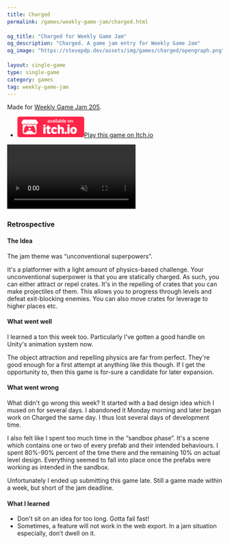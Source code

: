 ```yaml
---
title: Charged
permalink: /games/weekly-game-jam/charged.html

og_title: "Charged for Weekly Game Jam"
og_description: "Charged. A game jam entry for Weekly Game Jam"
og_image: "https://stevepdp.dev/assets/img/games/charged/opengraph.png"

layout: single-game
type: single-game
category: games
tag: weekly-game-jam
---
```


Made for <a href="https://itch.io/jam/weekly-game-jam-205" rel="noopener" target="_blank">Weekly Game Jam 205</a>.

<ul class="downloads">
    <li><a href="https://stevepdp.itch.io/charged" rel="noopener" target="_blank" aria-label="button"><img src="/assets/img/brands/itch-io-colour.svg" height="48" width="156" alt="Available on itch.io"><span class="assist">Play this game on Itch.io</span></a></li>
</ul>

<video preload="none" class="trailer" controls muted autoplay loop playsinline>
    <source src="/assets/video/charged-clip.mp4" type="video/mp4">
    Your browser does not appear to support mp4 video.
</video>

### Retrospective

#### The Idea

The jam theme was &ldquo;unconventional superpowers&rdquo;.

It&apos;s a platformer with a light amount of physics-based challenge. Your unconventional superpower is that you are statically charged. As such, you can either attract or repel crates. It&apos;s in the repelling of crates that you can make projectiles of them. This allows you to progress through levels and defeat exit-blocking enemies. You can also move crates for leverage to higher places etc.

#### What went well

I learned a ton this week too. Particularly I&apos;ve gotten a good handle on Unity&apos;s animation system now.

The object attraction and repelling physics are far from perfect. They&apos;re good enough for a first attempt at anything like this though. If I get the opportunity to, then this game is for-sure a candidate for later expansion.

#### What went wrong

What didn&apos;t go wrong this week? It started with a bad design idea which I mused on for several days. I abandoned it Monday morning and later began work on Charged the same day. I thus lost several days of development time.

I also felt like I spent too much time in the &ldquo;sandbox phase&rdquo;. It&apos;s a scene which contains one or two of every prefab and their intended behaviours. I spent 80%-90% percent of the time there and the remaining 10% on actual level design. Everything seemed to fall into place once the prefabs were working as intended in the sandbox.

Unfortunately I ended up submitting this game late. Still a game made within a week, but short of the jam deadline.

#### What I learned

* Don&apos;t sit on an idea for too long. Gotta fail fast!
* Sometimes, a feature will not work in the web export. In a jam situation especially, don’t dwell on it.